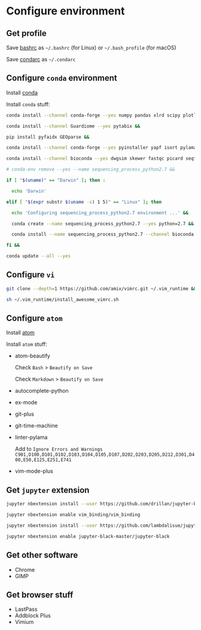 # Configure environment

## Get profile

Save [bashrc](bashrc) as `~/.bashrc` (for Linux) or `~/.bash_profile` (for macOS)

Save [condarc](condarc) as `~/.condarc`

## Configure `conda` environment

Install [conda](https://conda.io/miniconda.html)

Install `conda` stuff:

```sh
conda install --channel conda-forge --yes numpy pandas xlrd scipy plotly matplotlib scikit-learn rpy2 r-mass statsmodels pytables click &&

conda install --channel Guardiome --yes pytabix &&

pip install pyfaidx GEOparse &&

conda install --channel conda-forge --yes pyinstaller yapf isort pylama beautysh jupyterlab nodejs yarn twine git git-lfs bfg awscli &&

conda install --channel bioconda --yes dwgsim skewer fastqc picard seqtk htslib samtools bwa kallisto freebayes bcftools snpeff &&

# conda-env remove --yes --name sequencing_process_python2.7 &&

if [ "$(uname)" == "Darwin" ]; then :

  echo 'Darwin'

elif [ "$(expr substr $(uname -s) 1 5)" == "Linux" ]; then

  echo 'Configuring sequencing_process_python2.7 environment ...' &&

  conda create --name sequencing_process_python2.7 --yes python=2.7 &&

  conda install --name sequencing_process_python2.7 --channel bioconda --yes strelka manta canvas

fi &&

conda update --all --yes
```

## Configure `vi`

```sh
git clone --depth=1 https://github.com/amix/vimrc.git ~/.vim_runtime &&

sh ~/.vim_runtime/install_awesome_vimrc.sh
```

## Configure `atom`

Install [atom](https://atom.io/)

Install `atom` stuff:

-   atom-beautify

    Check `Bash` > `Beautify on Save`

    Check `Markdown` > `Beautify on Save`

-   autocomplete-python
-   ex-mode
-   git-plus
-   git-time-machine
-   linter-pylama

    Add to `Ignore Errors and Warnings` `C901,D100,D101,D102,D103,D104,D105,D107,D202,D203,D205,D212,D301,D400,E50,E125,E251,E741`

-   vim-mode-plus

## Get `jupyter` extension

```sh
jupyter nbextension install --user https://github.com/drillan/jupyter-black/archive/master.zip

jupyter nbextension enable vim_binding/vim_binding

jupyter nbextension install --user https://github.com/lambdalisue/jupyter-vim-binding/archive/master.zip

jupyter nbextension enable jupyter-black-master/jupyter-black
```

## Get other software

-   Chrome
-   GIMP

## Get browser stuff

-   LastPass
-   Addblock Plus
-   Vimium
